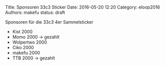 Title: Sponsoren 33c3 Sticker
Date: 2016-05-20 12:20
Category: eloop2016
Authors: makefu
status: draft

Sponsoren für die 33c3 4er Sammelsticker
* Kist 2000
* Momo 2000 -> gezahlt
* Wolpertwo 2000
* Ciko 2000
* makefu 2000
* TTB 2000 -> gezahlt
